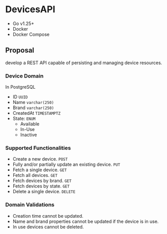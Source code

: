 # DevicesAPI

- Go v1.25+
- Docker
- Docker Compose

## Proposal
develop a REST API capable of persisting and managing device resources.

### Device Domain
In PostgreSQL

- ID `UUID`
- Name `varchar(250)`
- Brand `varchar(250)`
- CreatedAt `TIMESTAMPTZ`
- State: `ENUM`
    - Available
    - In-Use
    - Inactive

### Supported Functionalities
- Create a new device. `POST`
- Fully and/or partially update an existing device. `PUT`
- Fetch a single device. `GET`
- Fetch all devices. `GET`
- Fetch devices by brand. `GET`
- Fetch devices by state. `GET`
- Delete a single device. `DELETE`

### Domain Validations
- Creation time cannot be updated.
- Name and brand properties cannot be updated if the device is in use.
- In use devices cannot be deleted.